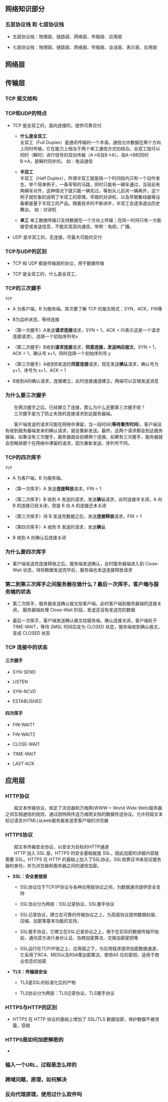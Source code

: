 ## 网络知识部分

### 五层协议栈 和 七层协议栈

- 五层协议栈：物理层、链路层、网络层、传输层、应用层

- 七层协议栈：物理层、链路层、网络层、传输层、会话层、表示层、应用层

## 网络层


## 传输层

### TCP 报文结构

### TCP和UDP的特点
- TCP 是全双工的，面向连接的，提供可靠交付

    - **什么是全双工**  
    全双工（Full Duplex）是通讯传输的一个术语。通信允许数据在两个方向上同时传输，它在能力上相当于两个单工通信方式的结合。全双工指可以同时（瞬时）进行信号的双向传输（A→B且B→A）。指A→B的同时B→A，是瞬时同步的。
    如：电话通信

    - **半双工**  
    半双工（Half Duplex），所谓半双工就是指一个时间段内只有一个动作发生，举个简单例子，一条窄窄的马路，同时只能有一辆车通过，当目前有两辆车对开，这种情况下就只能一辆先过，等到头儿后另一辆再开，这个例子就形象的说明了半双工的原理。早期的对讲机、以及早期集线器等设备都是基于半双工的产品。随着技术的不断进步，半双工会逐渐退出历史舞台。
    如：对讲机

    - **单工**
    单工数据传输只支持数据在一个方向上传输；在同一时间只有一方能接受或发送信息，不能实现双向通信，举例：电视，广播。

- UDP 是半双工的，无连接，尽最大可能的交付

### TCP与UDP的区别
- TCP 和 UDP 都是传输层的协议，用于数据传输

- TCP 是全双工的，什么是全双工，


### TCP的三次握手
`TCP`
- A 为客户端，B 为服务端。其次要了解 TCP 的报文格式：SYN，ACK，FIN等

- B为监听状态，等待连接

- （第一次握手）A发送**请求连接**请求，SYN = 1，ACK = 0(表示这是一个请求连接请求)，选择一个初始序列号x

- （第二次握手）B收到**请求连接**请求，**同意连接，发送响应报文**，SYN = 1，ACK = 1，确认号 x+1，同时选择一个初始序列号 y

- （第三次握手）A收到B发送的**同意连接**请求，现在发送**确认**请求，确认号为 y+1，序号为 x+1，ACK = 1

- B收到A的确认请求，连接建立，此时连接通道建立，两端可以互相发送消息

### 为什么要三次握手
&emsp;&emsp;在两次握手之后，已经建立了连接，那么为什么还要第三次握手呢？  
&emsp;&emsp;三次握手是为了防止失效的连接请求到达服务器端。  

&emsp;&emsp;客户端发送的请求可能在网络中滞留，当一段时间(**等待重传时间**)，客户端没有收到服务器端发来的确认请求，就会重新发送。最终，这两个请求都会到达服务器端，如果没有三次握手，服务器就会创建两个连接。如果有三次握手，服务器就会忽略掉那个在网络中滞留的请求，因为重新发送，序列号不同。

### TCP的四次挥手
`TCP`
- A 为客户端，B 为服务端。

- （第一次挥手）A 发送**连接释放**请求，FIN = 1

- （第二次挥手）B 收到 A 发送的请求，发送**确认**请求，此时连接半关闭，A 向 B 的连接已经关闭，但是 B 向 A 的连接还未关闭

- （第三次挥手）待 B 发送完数据之后，发送**连接释放**请求，FIN = 1

- （第四次挥手）A 收到 B 发送的请求，发送**确认**

- B 收到 A 的确认后连接关闭

### 为什么要四次挥手

- 客户端发送完连接释放之后，服务端发送确认，此时服务器端进入到 Close-Wait 状态，待将数据发送完毕后，服务端也发送连接释放请求

### 第二到第三次挥手之间服务器在做什么？最后一次挥手，客户端与服务端的状态

- 第二次挥手，服务器发送确认报文给客户端，此时客户端到服务器端的连接关闭，
服务器端处理 Close-Wait 阶段，发送还没有发送完的数据

- 最后一次挥手，客户端发送确认报文给服务端，确认连接关闭，客户端处于 TIME-WAIT，等待 2MSL 时间后变为 CLOSED 状态，服务端收到确认报文，变成 CLOSED 状态

### TCP 连接中的状态

#### 三次握手

- SYN-SEND

- LISTEN

- SYN-RCVD

- ESTABLISHED

#### 四次挥手

- FIN-WAIT1

- FIN-WAIT2

- CLOSE-WAIT

- TIME-WAIT

- LAST-ACK

## 应用层

### HTTP协议
&emsp;&emsp;超文本传输协议，规定了浏览器和万维网(WWW = World Wide Web)服务器之间互相通信的规则，通过因特网传送万维网文档的数据传送协议。允许将超文本标记语言(HTML)从web服务器发送至客户端的浏览器

### HTTPS协议
&emsp;&emsp;超文本传输安全协议，以安全为目标的HTTP通道  
&emsp;&emsp;HTTP 加入 SSL 层，HTTPS 的安全基础就是 SSL，因此加密的详细内容就需要 SSL。HTTPS 在 HTTP 的基础上加入了SSL协议，SSL依靠证书来验证服务器的身份，并为浏览器和服务器之间的通信加密。
- **SSL：安全套接层**
    - SSL协议位于TCP/IP协议与各种应用层协议之间，为数据通讯提供安全支持

    - SSL协议分为两层：SSL记录协议，SSL握手协议

    - SSL记录协议，建立在可靠的传输协议之上，为高层协议提供数据封装、压缩、加密等基本功能的支持。

    - SSL握手协议，它建立在SSL记录协议之上，用于在实际的数据传输开始前，通讯双方进行身份认证、协商加密算法、交换加密密钥等

    - SSL运行在TCP/IP层之上、应用层之下，为应用程序提供加密数据通道，它采用了RC4、MD5以及RSA等加密算法，使用40 位的密钥，适用于商业信息的加密

- **TLS：传输层安全** 
    - TLS是SSL的标准化后的产物

    - TLS协议分为两层：TLS记录协议，TLS握手协议

### HTTPS与HTTP的区别

- HTTPS 在 HTTP 协议的基础上增加了 SSL/TLS 数据加密，保护数据不被泄露，窃取

### HTTPS是如何加密解密的

- 

### 输入一个URL，过程是怎么样的


### 跨域问题，原理，如何解决


### 反向代理原理，使用过什么软件吗